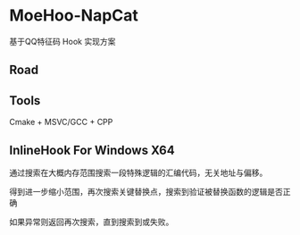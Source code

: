 # MoeHoo-NapCat
基于QQ特征码 Hook 实现方案

## Road
## Tools
Cmake + MSVC/GCC + CPP

## InlineHook For Windows X64
通过搜索在大概内存范围搜索一段特殊逻辑的汇编代码，无关地址与偏移。

得到进一步缩小范围，再次搜索关键替换点，搜索到验证被替换函数的逻辑是否正确

如果异常则返回再次搜索，直到搜索到或失败。
